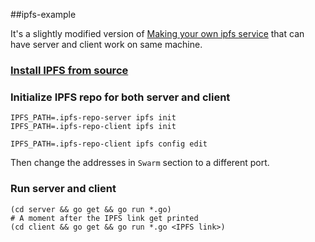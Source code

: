##ipfs-example

It's a slightly modified version of [Making your own ipfs service](https://ipfs.io/ipfs/QmTkzDwWqPbnAh5YiV5VwcTLnGdwSNsNTn2aDxdXBFca7D/example#/ipfs/QmQwAP9vFjbCtKvD8RkJdCvPHqLQjZfW7Mqbbqx18zd8j7/api/service/readme.md) that can have server and client work on same machine.

### [Install IPFS from source](https://github.com/ipfs/go-ipfs/#download--compile-ipfs)

### Initialize IPFS repo for both server and client
```
IPFS_PATH=.ipfs-repo-server ipfs init
IPFS_PATH=.ipfs-repo-client ipfs init

IPFS_PATH=.ipfs-repo-client ipfs config edit
```
Then change the addresses in `Swarm` section to a different port.

### Run server and client
```
(cd server && go get && go run *.go)
# A moment after the IPFS link get printed
(cd client && go get && go run *.go <IPFS link>)
```
